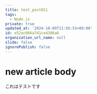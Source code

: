 ```yaml
---
title: test_post011
tags:
  - Node.js
private: true
updated_at: '2024-10-09T11:56:53+09:00'
id: e52ac066a7d1ce4386a6
organization_url_name: null
slide: false
ignorePublish: false
---
```

# new article body
これはテストです
